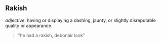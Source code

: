 ## Rakish

*adjective*: having or displaying a dashing, jaunty, or slightly disreputable quality or appearance.
> "he had a rakish, debonair look"
